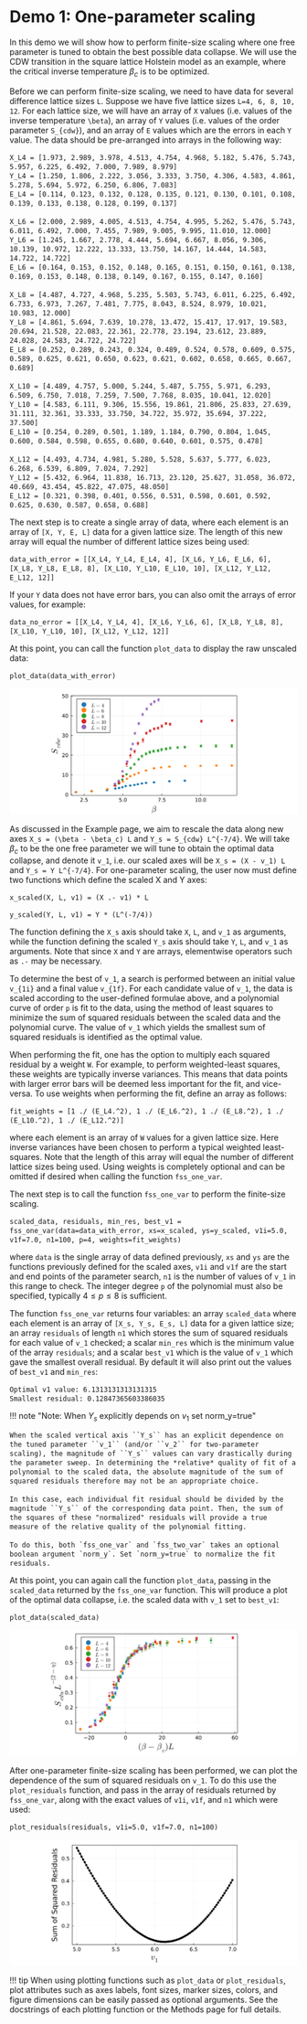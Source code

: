 # Demo 1: One-parameter scaling

In this demo we will show how to perform finite-size scaling where one free parameter is tuned to obtain the best possible data collapse. We will use the CDW transition in the square lattice Holstein model as an example, where the critical inverse temperature $\beta_c$ is to be optimized. 

Before we can perform finite-size scaling, we need to have data for several difference lattice sizes ``L``. Suppose we have five lattice sizes ``L=4, 6, 8, 10, 12``. For each lattice size, we will have an array of ``X`` values (i.e. values of the inverse temperature ``\beta``), an array of ``Y`` values (i.e. values of the order parameter ``S_{cdw}``), and an array of ``E`` values which are the errors in each ``Y`` value. The data should be pre-arranged into arrays in the following way:

```@julia
X_L4 = [1.973, 2.989, 3.978, 4.513, 4.754, 4.968, 5.182, 5.476, 5.743, 5.957, 6.225, 6.492, 7.000, 7.989, 8.979]
Y_L4 = [1.250, 1.806, 2.222, 3.056, 3.333, 3.750, 4.306, 4.583, 4.861, 5.278, 5.694, 5.972, 6.250, 6.806, 7.083]
E_L4 = [0.114, 0.123, 0.132, 0.128, 0.135, 0.121, 0.130, 0.101, 0.108, 0.139, 0.133, 0.138, 0.128, 0.199, 0.137]

X_L6 = [2.000, 2.989, 4.005, 4.513, 4.754, 4.995, 5.262, 5.476, 5.743, 6.011, 6.492, 7.000, 7.455, 7.989, 9.005, 9.995, 11.010, 12.000]
Y_L6 = [1.245, 1.667, 2.778, 4.444, 5.694, 6.667, 8.056, 9.306, 10.139, 10.972, 12.222, 13.333, 13.750, 14.167, 14.444, 14.583, 14.722, 14.722]
E_L6 = [0.164, 0.153, 0.152, 0.148, 0.165, 0.151, 0.150, 0.161, 0.138, 0.169, 0.153, 0.148, 0.138, 0.149, 0.167, 0.155, 0.147, 0.160]

X_L8 = [4.487, 4.727, 4.968, 5.235, 5.503, 5.743, 6.011, 6.225, 6.492, 6.733, 6.973, 7.267, 7.481, 7.775, 8.043, 8.524, 8.979, 10.021, 10.983, 12.000]
Y_L8 = [4.861, 5.694, 7.639, 10.278, 13.472, 15.417, 17.917, 19.583, 20.694, 21.528, 22.083, 22.361, 22.778, 23.194, 23.612, 23.889, 24.028, 24.583, 24.722, 24.722]
E_L8 = [0.252, 0.289, 0.243, 0.324, 0.489, 0.524, 0.578, 0.609, 0.575, 0.589, 0.625, 0.621, 0.650, 0.623, 0.621, 0.602, 0.658, 0.665, 0.667, 0.689]

X_L10 = [4.489, 4.757, 5.000, 5.244, 5.487, 5.755, 5.971, 6.293, 6.509, 6.750, 7.018, 7.259, 7.500, 7.768, 8.035, 10.041, 12.020]
Y_L10 = [4.583, 6.111, 9.306, 15.556, 19.861, 21.806, 25.833, 27.639, 31.111, 32.361, 33.333, 33.750, 34.722, 35.972, 35.694, 37.222, 37.500]
E_L10 = [0.254, 0.289, 0.501, 1.189, 1.184, 0.790, 0.804, 1.045, 0.600, 0.584, 0.598, 0.655, 0.680, 0.640, 0.601, 0.575, 0.478]

X_L12 = [4.493, 4.734, 4.981, 5.280, 5.528, 5.637, 5.777, 6.023, 6.268, 6.539, 6.809, 7.024, 7.292]
Y_L12 = [5.432, 6.964, 11.838, 16.713, 23.120, 25.627, 31.058, 36.072, 40.669, 43.454, 45.822, 47.075, 48.050]
E_L12 = [0.321, 0.398, 0.401, 0.556, 0.531, 0.598, 0.601, 0.592, 0.625, 0.630, 0.587, 0.658, 0.688]
```

The next step is to create a single array of data, where each element is an array of ``[X, Y, E, L]`` data for a given lattice size. The length of this new array will equal the number of different lattice sizes being used:

```@julia
data_with_error = [[X_L4, Y_L4, E_L4, 4], [X_L6, Y_L6, E_L6, 6], [X_L8, Y_L8, E_L8, 8], [X_L10, Y_L10, E_L10, 10], [X_L12, Y_L12, E_L12, 12]]
```

If your ``Y`` data does not have error bars, you can also omit the arrays of error values, for example:

```@julia
data_no_error = [[X_L4, Y_L4, 4], [X_L6, Y_L6, 6], [X_L8, Y_L8, 8], [X_L10, Y_L10, 10], [X_L12, Y_L12, 12]]
```

At this point, you can call the function `plot_data` to display the raw unscaled data:

```@julia
plot_data(data_with_error)
```

![Raw data](raw_data.png)

As discussed in the Example page, we aim to rescale the data along new axes ``X_s = (\beta - \beta_c) L`` and ``Y_s = S_{cdw} L^{-7/4}``. We will take $\beta_c$ to be the one free parameter we will tune to obtain the optimal data collapse, and denote it ``v_1``, i.e. our scaled axes will be ``X_s = (X - v_1) L`` and ``Y_s = Y L^{-7/4}``. For one-parameter scaling, the user now must define two functions which define the scaled X and Y axes:

```@julia
x_scaled(X, L, v1) = (X .- v1) * L
```
```@julia
y_scaled(Y, L, v1) = Y * (L^(-7/4))
```
The function defining the ``X_s`` axis should take ``X``, ``L``, and ``v_1`` as arguments, while the function defining the scaled ``Y_s`` axis should take ``Y``, ``L``, and ``v_1`` as arguments. Note that since ``X`` and ``Y`` are arrays, elementwise operators such as ``.-`` may be necessary.

To determine the best of ``v_1``, a search is performed between an initial value ``v_{1i}`` and a final value ``v_{1f}``. For each candidate value of ``v_1``, the data is scaled according to the user-defined formulae above, and a polynomial curve of order ``p`` is fit to the data, using the method of least squares to minimize the sum of squared residuals between the scaled data and the polynomial curve. The value of ``v_1`` which yields the smallest sum of squared residuals is identified as the optimal value. 

When performing the fit, one has the option to multiply each squared residual by a weight ``W``. For example, to perform weighted-least squares, these weights are typically inverse variances. This means that data points with larger error bars will be deemed less important for the fit, and vice-versa. To use weights when performing the fit, define an array as follows:

```@julia
fit_weights = [1 ./ (E_L4.^2), 1 ./ (E_L6.^2), 1 ./ (E_L8.^2), 1 ./ (E_L10.^2), 1 ./ (E_L12.^2)]
```
where each element is an array of ``W`` values for a given lattice size. Here inverse variances have been chosen to perform a typical weighted least-squares. Note that the length of this array will equal the number of different lattice sizes being used. Using weights is completely optional and can be omitted if desired when calling the function `fss_one_var`.

The next step is to call the function `fss_one_var` to perform the finite-size scaling. 

```@julia
scaled_data, residuals, min_res, best_v1 = fss_one_var(data=data_with_error, xs=x_scaled, ys=y_scaled, v1i=5.0, v1f=7.0, n1=100, p=4, weights=fit_weights)
```

where `data` is the single array of data defined previously, `xs` and `ys` are the functions previously defined for the scaled axes, `v1i` and `v1f` are the start and end points of the parameter search, `n1` is the number of values of ``v_1`` in this range to check. The integer degree ``p`` of the polynomial must also be specified, typically $4 \leq p \leq 8$ is sufficient.  

The function `fss_one_var` returns four variables: an array `scaled_data` where each element is an array of ``[X_s, Y_s, E_s, L]`` data for a given lattice size; an array `residuals` of length `n1` which stores the sum of squared residuals for each value of ``v_1`` checked; a scalar `min_res` which is the minimum value of the array `residuals`; and a scalar `best_v1` which is the value of ``v_1`` which gave the smallest overall residual. By default it will also print out the values of `best_v1` and `min_res`:

```@julia
Optimal v1 value: 6.1313131313131315 
Smallest residual: 0.12847365603386035 
```
!!! note "Note: When $Y_s$ explicitly depends on $v_1$ set norm_y=true"

    When the scaled vertical axis ``Y_s`` has an explicit dependence on the tuned parameter ``v_1`` (and/or ``v_2`` for two-parameter scaling), the magnitude of ``Y_s`` values can vary drastically during the parameter sweep. In determining the *relative* quality of fit of a polynomial to the scaled data, the absolute magnitude of the sum of squared residuals therefore may not be an appropriate choice. 
    
    In this case, each individual fit residual should be divided by the magnitude ``Y_s`` of the corresponding data point. Then, the sum of the squares of these "normalized" residuals will provide a true measure of the relative quality of the polynomial fitting.
    
    To do this, both `fss_one_var` and `fss_two_var` takes an optional boolean argument `norm_y`. Set `norm_y=true` to normalize the fit residuals. 


At this point, you can again call the function `plot_data`, passing in the `scaled_data` returned by the `fss_one_var` function. This will produce a plot of the optimal data collapse, i.e. the scaled data with ``v_1`` set to `best_v1`:

```@julia
plot_data(scaled_data)
```

![Scaled data](scaled_data.png)

After one-parameter finite-size scaling has been performed, we can plot the dependence of the sum of squared residuals on ``v_1``. To do this use the `plot_residuals` function, and pass in the array of residuals returned by `fss_one_var`, along with the exact values of `v1i`, `v1f`, and `n1` which were used:

```@julia
plot_residuals(residuals, v1i=5.0, v1f=7.0, n1=100)
```

![Residuals plot](residuals_plot.png)

!!! tip
    When using plotting functions such as `plot_data` or `plot_residuals`, plot attributes such as axes labels, font sizes, marker sizes, colors, and figure dimensions can be easily passed as optional arguments. See the docstrings of each plotting function or the Methods page for full details. 